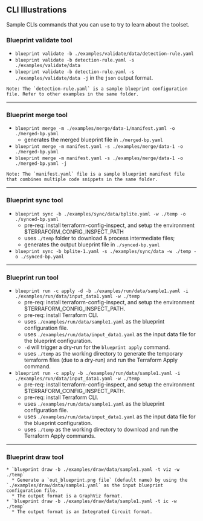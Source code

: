 ## CLI Illustrations

Sample CLIs commands that you can use to try to learn about the toolset.

### Blueprint validate tool
   * `blueprint validate -b ./examples/validate/data/detection-rule.yaml`
   * `blueprint validate -b detection-rule.yaml -s ./examples/validate/data`
   * `blueprint validate -b detection-rule.yaml -s ./examples/validate/data -j` in the `json` output format.
  
    Note: The `detection-rule.yaml` is a sample blueprint configuration file. Refer to other examples in the same folder.

---
### Blueprint merge tool
   * `blueprint merge -m ./examples/merge/data-1/manifest.yaml -o ./merged-bp.yaml`
     * generates the merged blueprint file in `./merged-bp.yaml`
   * `blueprint merge -m manifest.yaml -s ./examples/merge/data-1 -o ./merged-bp.yaml`
   * `blueprint merge -m manifest.yaml -s ./examples/merge/data-1 -o ./merged-bp.yaml -j` 
    
    Note: The `manifest.yaml` file is a sample blueprint manifest file that combines multiple code snippets in the same folder.

---
### Blueprint sync tool
   * `blueprint sync -b ./examples/sync/data/bplite.yaml -w ./temp -o ./synced-bp.yaml` 
     * pre-req: install terraform-config-inspect, and setup the environment $TERRAFORM_CONFIG_INSPECT_PATH
     * uses `./temp` folder to download & process intermediate files; 
     * generates the output blueprint file in `./synced-bp.yaml`
   * `blueprint sync -b bplite-1.yaml -s ./examples/sync/data -w ./temp -o ./synced-bp.yaml` 

---
### Blueprint run tool
  * `blueprint run -c apply -d -b ./examples/run/data/sample1.yaml -i ./examples/run/data/input_data1.yaml -w ./temp`
    * pre-req: install terraform-config-inspect, and setup the environment $TERRAFORM_CONFIG_INSPECT_PATH.
    * pre-req: install Terraform CLI.
    * uses `./examples/run/data/sample1.yaml` as the blueprint configuration file.
    * uses `./examples/run/data/input_data1.yaml` as the input data file for the blueprint configuration.
    * `-d` will trigger a dry-run for the `blueprint apply` command.
    * uses `./temp` as the working directory to generate the temporary terraform files (due to a dry-run) and run the Terraform Apply command.
  * `blueprint run -c apply -b ./examples/run/data/sample1.yaml -i ./examples/run/data/input_data1.yaml -w ./temp`
    * pre-req: install terraform-config-inspect, and setup the environment $TERRAFORM_CONFIG_INSPECT_PATH.
    * pre-req: install Terraform CLI.
    * uses `./examples/run/data/sample1.yaml` as the blueprint configuration file.
    * uses `./examples/run/data/input_data1.yaml` as the input data file for the blueprint configuration.
    * uses `./temp` as the working directory to download and run the Terraform Apply commands.

---
### Blueprint draw tool
    * `blueprint draw -b ./examples/draw/data/sample1.yaml -t viz -w ./temp`
      * Generate a `out_blueprint.png file` (default name) by using the `./examples/draw/data/sample1.yaml` as the input blueprint configuration file.
      * The output format is a GraphViz format.
    * `blueprint draw -b ./examples/draw/data/sample1.yaml -t ic -w ./temp`
      * The output format is an Integrated Circuit format.
  
